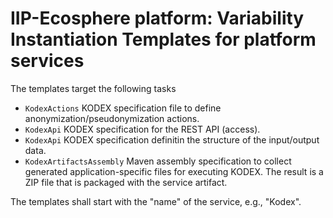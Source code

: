 # IIP-Ecosphere platform: Variability Instantiation Templates for platform services

The templates target the following tasks

* `KodexActions` KODEX specification file to define anonymization/pseudonymization actions.
* `KodexApi` KODEX specification for the REST API (access).
* `KodexApi` KODEX specification definitin the structure of the input/output data.
* `KodexArtifactsAssembly` Maven assembly specification to collect generated application-specific files for executing KODEX. The result is a ZIP file that is packaged with the service artifact.

The templates shall start with the "name" of the service, e.g., "Kodex".
